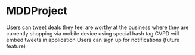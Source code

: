 MDDProject
==========
Users can tweet deals they feel are worthy at the business where they are currently shopping via mobile device using special hash tag
CVPD will embed tweets in application
Users can sign up for notifications (future feature)
